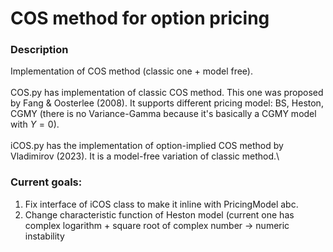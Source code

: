 # COS method for option pricing
### Description
Implementation of COS method (classic one + model free). \
\
COS.py has implementation of classic COS method. This one was proposed by Fang & Oosterlee (2008). It supports different pricing model: BS, Heston, CGMY (there is no Variance-Gamma because it's basically a CGMY model with $Y = 0$). \
\
iCOS.py has the implementation of option-implied COS method by Vladimirov (2023). It is a model-free variation of classic method.\
### Current goals:
1) Fix interface of iCOS class to make it inline with PricingModel abc.
2) Change characteristic function of Heston model (current one has complex logarithm + square root of complex number $\rightarrow$ numeric instability

